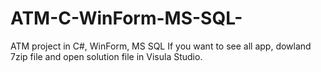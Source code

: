# ATM-C-WinForm-MS-SQL-
ATM project in C#, WinForm, MS SQL 
If you want to see all app, dowland 7zip file and open solution file in Visula Studio.
